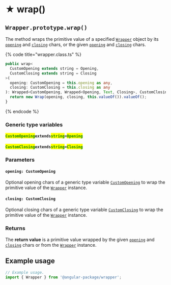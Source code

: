 # ★ wrap()

## `Wrapper.prototype.wrap()`

The method wraps the primitive value of a specified [`Wrapper`](../../wrapper.md) object by its [`opening`](../../../wrap/instance/accessors/#wrap.prototype.opening) and [`closing`](../../../wrap/instance/accessors/#wrap.prototype.closing) chars, or the given [`opening`](wrap.md#opening-customopening) and [`closing`](wrap.md#closing-customclosing) chars.

{% code title="wrapper.class.ts" %}
```typescript
public wrap<
  CustomOpening extends string = Opening,
  CustomClosing extends string = Closing
>(
  opening: CustomOpening = this.opening as any,
  closing: CustomClosing = this.closing as any
): Wrapped<CustomOpening, Wrapped<Opening, Text, Closing>, CustomClosing> {
  return new Wrap(opening, closing, this.valueOf()).valueOf();
}
```
{% endcode %}

### Generic type variables

#### <mark style="color:green;">`CustomOpening`</mark>`extends`<mark style="color:green;">`string`</mark>`=`<mark style="color:green;">`Opening`</mark>



#### <mark style="color:green;">`CustomClosing`</mark>`extends`<mark style="color:green;">`string`</mark>`=`<mark style="color:green;">`Closing`</mark>



### Parameters

#### `opening: CustomOpening`

Optional opening chars of a generic type variable [`CustomOpening`](wrap.md#customopening-extends-string-opening) to wrap the primitive value of the [`Wrapper`](../../wrapper.md) instance.

#### `closing: CustomClosing`

Optional closing chars of a generic type variable [`CustomClosing`](wrap.md#customclosing-extends-string-closing) to wrap the primitive value of the [`Wrapper`](../../wrapper.md) instance.

### Returns

The **return value** is a primitive value wrapped by the given [`opening`](wrap.md#opening-customopening) and [`closing`](wrap.md#closing-customclosing) chars or from the [`Wrapper`](../../wrapper.md) instance.

## Example usage

```typescript
// Example usage.
import { Wrapper } from '@angular-package/wrapper';


```
